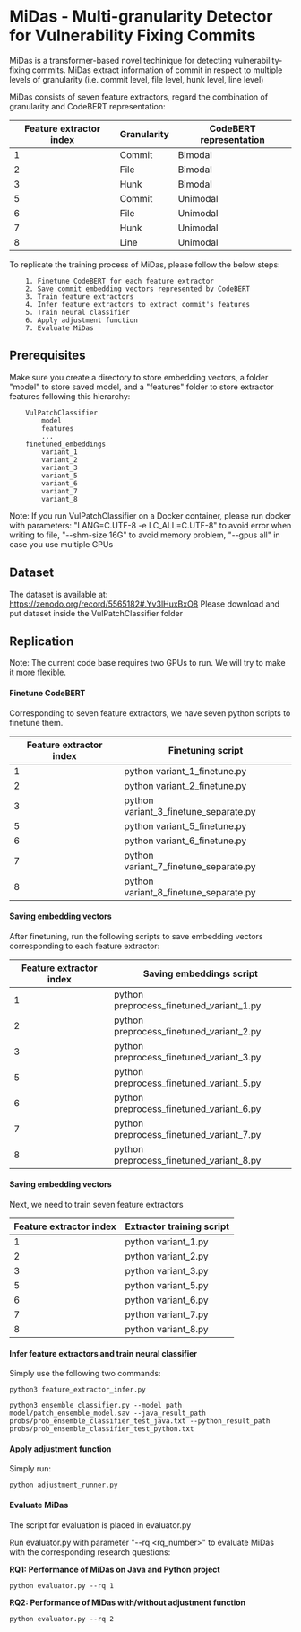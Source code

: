 # MiDas - Multi-granularity Detector for Vulnerability Fixing Commits

MiDas is a transformer-based novel techinique for detecting vulnerability-fixing commits. MiDas extract information of commit in respect to multiple levels of granularity (i.e. commit level, file level, hunk level, line level)

MiDas consists of seven feature extractors, regard the combination of granularity and CodeBERT representation:


| Feature extractor index | Granularity | CodeBERT representation |
|------------------|-------------|-------------------------|
| 1                | Commit      | Bimodal                 |
| 2                | File        | Bimodal                 |
| 3                | Hunk        | Bimodal                 |
| 5                | Commit      | Unimodal                |
| 6                | File        | Unimodal                |
| 7                | Hunk        | Unimodal                |
| 8                | Line        | Unimodal                |


To replicate the training process of MiDas, please follow the below steps:

        1. Finetune CodeBERT for each feature extractor
        2. Save commit embedding vectors represented by CodeBERT
        3. Train feature extractors
        4. Infer feature extractors to extract commit's features
        5. Train neural classifier
        6. Apply adjustment function 
        7. Evaluate MiDas 

## Prerequisites
Make sure you create a directory to store embedding vectors, a folder "model" to store saved model, and a "features" folder to store extractor features following this hierarchy:
```
    VulPatchClassifier
        model
        features
        ...
    finetuned_embeddings
        variant_1
        variant_2
        variant_3
        variant_5
        variant_6
        variant_7
        variant_8
```

Note: If you run VulPatchClassifier on a Docker container, please run docker with parameters: "LANG=C.UTF-8 -e LC_ALL=C.UTF-8" to avoid error when writing to file, "--shm-size 16G" to avoid memory problem, "--gpus all" in case you use multiple GPUs

## Dataset
The dataset is available at: https://zenodo.org/record/5565182#.Yv3lHuxBxO8
Please download and put dataset inside the VulPatchClassifier folder


## Replication

Note: The current code base requires two GPUs to run. We will try to make it more flexible. 

#### Finetune CodeBERT
Corresponding to seven feature extractors, we have seven python scripts to finetune them.

| Feature extractor index | Finetuning script                     |
|------------------|---------------------------------------|
| 1                | python variant_1_finetune.py          |
| 2                | python variant_2_finetune.py          |
| 3                | python variant_3_finetune_separate.py |
| 5                | python variant_5_finetune.py          |
| 6                | python variant_6_finetune.py          |
| 7                | python variant_7_finetune_separate.py |
| 8                | python variant_8_finetune_separate.py |

#### Saving embedding vectors
After finetuning, run the following scripts to save embedding vectors corresponding to each feature extractor:

| Feature extractor index | Saving embeddings script                 |
|------------------|------------------------------------------|
| 1                | python preprocess_finetuned_variant_1.py |
| 2                | python preprocess_finetuned_variant_2.py |                    
| 3                | python preprocess_finetuned_variant_3.py |        
| 5                | python preprocess_finetuned_variant_5.py |           
| 6                | python preprocess_finetuned_variant_6.py |           
| 7                | python preprocess_finetuned_variant_7.py |  
| 8                | python preprocess_finetuned_variant_8.py |  

#### Saving embedding vectors 
Next, we need to train seven feature extractors

| Feature extractor index | Extractor training script                 |
|------------------|------------------------------------------|
| 1                | python variant_1.py |
| 2                | python variant_2.py |                    
| 3                | python variant_3.py |        
| 5                | python variant_5.py |           
| 6                | python variant_6.py |           
| 7                | python variant_7.py |  
| 8                | python variant_8.py |  


#### Infer feature extractors and train neural classifier

Simply use the following two commands:

```python3 feature_extractor_infer.py```

```python3 ensemble_classifier.py --model_path model/patch_ensemble_model.sav --java_result_path probs/prob_ensemble_classifier_test_java.txt --python_result_path probs/prob_ensemble_classifier_test_python.txt```


#### Apply adjustment function

Simply run:

```python adjustment_runner.py```

#### Evaluate MiDas

The script for evaluation is placed in evaluator.py

Run evaluator.py with parameter "--rq <rq_number>" to evaluate MiDas with the corresponding research questions:

**RQ1: Performance of MiDas on Java and Python project**

```python evaluator.py --rq 1```

**RQ2: Performance of MiDas with/without adjustment function**

```python evaluator.py --rq 2```
